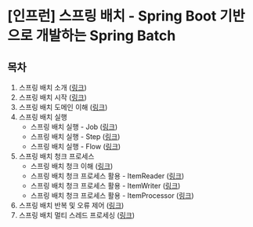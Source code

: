 # [인프런] 스프링 배치 - Spring Boot 기반으로 개발하는 Spring Batch

## 목차

1. 스프링 배치 소개 (<a href="/section/section1#readme" target="_blank">링크</a>)</br>
2. 스프링 배치 시작 (<a href="/section/section2#readme" target="_blank">링크</a>)</br>
3. 스프링 배치 도메인 이해 (<a href="/section/section3#readme" target="_blank">링크</a>)</br>
4. 스프링 배치 실행
   - 스프링 배치 실행 - Job (<a href="/section/section4_1#readme" target="_blank">링크</a>)</br>
   - 스프링 배치 실행 - Step (<a href="/section/section4_2#readme" target="_blank">링크</a>)</br>
   - 스프링 배치 실행 - Flow (<a href="/section/section4_3#readme" target="_blank">링크</a>)</br>
5. 스프링 배치 청크 프로세스
   - 스프링 배치 청크 이해 (<a href="/section/section5_1#readme" target="_blank">링크</a>)</br>
   - 스프링 배치 청크 프로세스 활용 - ItemReader (<a href="/section/section5_2#readme" target="_blank">링크</a>)</br>
   - 스프링 배치 청크 프로세스 활용 - ItemWriter (<a href="/section/section5_3#readme" target="_blank">링크</a>)</br>
   - 스프링 배치 청크 프로세스 활용 - ItemProcessor (<a href="/section/section5_4#readme" target="_blank">링크</a>)</br>
6. 스프링 배치 반복 및 오류 제어 (<a href="/section/section6#readme" target="_blank">링크</a>)</br>
7. 스프링 배치 멀티 스레드 프로세싱 (<a href="/section/section7#readme" target="_blank">링크</a>)</br>

